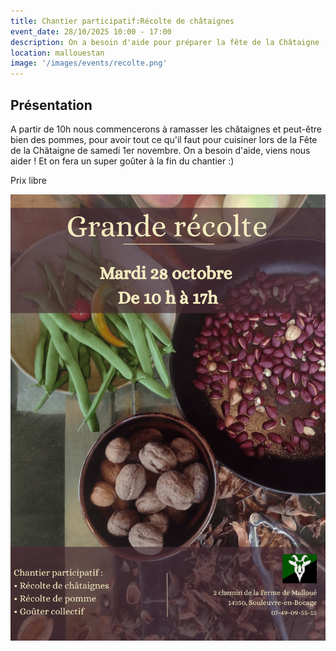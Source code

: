 ```yaml
---
title: Chantier participatif:Récolte de châtaignes
event_date: 28/10/2025 10:00 - 17:00
description: On a besoin d'aide pour préparer la fête de la Châtaigne !
location: mallouestan
image: '/images/events/recolte.png'
---
```


## Présentation

A partir de 10h nous commencerons à ramasser les châtaignes et peut-être bien des pommes, pour avoir tout ce qu'il faut pour cuisiner lors de la Fête de la Châtaigne de samedi 1er novembre. On a besoin d'aide, viens nous aider ! Et on fera un super goûter à la fin du chantier :)

Prix libre



![Affiche](/images/events/recolte.png)















